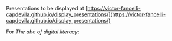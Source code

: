 Presentations to be displayed at [https://victor-fancelli-capdevila.github.io/display_presentations/](https://victor-fancelli-capdevila.github.io/display_presentations/)

For _The abc of digital literacy_:

 
